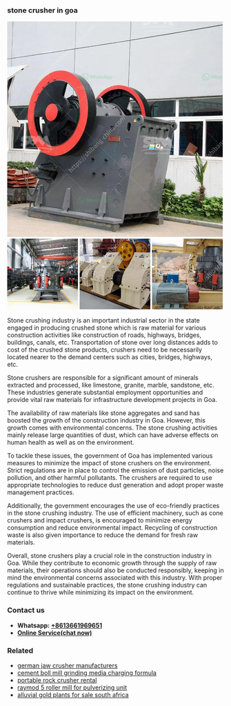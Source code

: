 <h3>stone crusher in goa</h3><img src='1704857115.jpg' alt=''><p>Stone crushing industry is an important industrial sector in the state engaged in producing crushed stone which is raw material for various construction activities like construction of roads, highways, bridges, buildings, canals, etc. Transportation of stone over long distances adds to cost of the crushed stone products, crushers need to be necessarily located nearer to the demand centers such as cities, bridges, highways, etc.</p><p>Stone crushers are responsible for a significant amount of minerals extracted and processed, like limestone, granite, marble, sandstone, etc. These industries generate substantial employment opportunities and provide vital raw materials for infrastructure development projects in Goa.</p><p>The availability of raw materials like stone aggregates and sand has boosted the growth of the construction industry in Goa. However, this growth comes with environmental concerns. The stone crushing activities mainly release large quantities of dust, which can have adverse effects on human health as well as on the environment.</p><p>To tackle these issues, the government of Goa has implemented various measures to minimize the impact of stone crushers on the environment. Strict regulations are in place to control the emission of dust particles, noise pollution, and other harmful pollutants. The crushers are required to use appropriate technologies to reduce dust generation and adopt proper waste management practices.</p><p>Additionally, the government encourages the use of eco-friendly practices in the stone crushing industry. The use of efficient machinery, such as cone crushers and impact crushers, is encouraged to minimize energy consumption and reduce environmental impact. Recycling of construction waste is also given importance to reduce the demand for fresh raw materials.</p><p>Overall, stone crushers play a crucial role in the construction industry in Goa. While they contribute to economic growth through the supply of raw materials, their operations should also be conducted responsibly, keeping in mind the environmental concerns associated with this industry. With proper regulations and sustainable practices, the stone crushing industry can continue to thrive while minimizing its impact on the environment.</p><h3>Contact us</h3><ul><li><strong>Whatsapp:&nbsp;<a href="https://wa.me/8613661969651">+8613661969651</a></strong></li><li><a href="https://swt.shibang-china.com/?git&amp;zhl&amp;stone crusher in goa"><strong>Online Service(chat now)</strong></a></li></ul><h3>Related</h3><ul><li><a href='german jaw crusher manufacturers.md'>german jaw crusher manufacturers</a></li><li><a href='cement boll mill grinding media charging formula.md'>cement boll mill grinding media charging formula</a></li><li><a href='portable rock crusher rental.md'>portable rock crusher rental</a></li><li><a href='raymod 5 roller mill for pulverizing unit.md'>raymod 5 roller mill for pulverizing unit</a></li><li><a href='alluvial gold plants for sale south africa.md'>alluvial gold plants for sale south africa</a></li></ul>